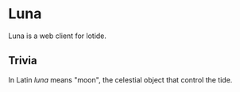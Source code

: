 # Luna

Luna is a web client for lotide.

## Trivia

In Latin <i>luna</i> means "moon", the celestial object that control the tide.
